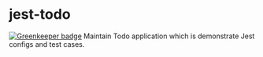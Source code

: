 # jest-todo

[![Greenkeeper badge](https://badges.greenkeeper.io/Vasikaran/jest-todo.svg)](https://greenkeeper.io/)
Maintain Todo application which is demonstrate Jest configs and test cases.
